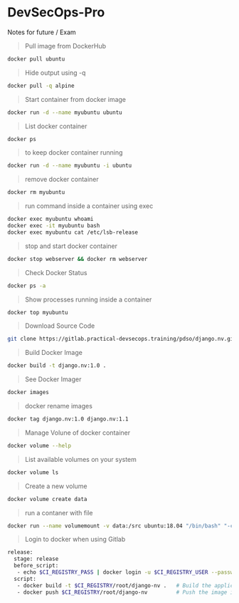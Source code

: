 # DevSecOps-Pro
Notes for future / Exam
> Pull image from DockerHub
```bash
docker pull ubuntu
```
> Hide output using -q 
```bash
docker pull -q alpine
```

> Start container from docker image
```bash
docker run -d --name myubuntu ubuntu
```
> List docker container
```bash
docker ps
```

> to keep docker container running
```bash
docker run -d --name myubuntu -i ubuntu
```

> remove docker container 
```bash
docker rm myubuntu
```
> run command inside a container using exec
```bash
docker exec myubuntu whoami
docker exec -it myubuntu bash
docker exec myubuntu cat /etc/lsb-release
```
>stop and start docker container
```bash
docker stop webserver && docker rm webserver
```
> Check Docker Status
```bash
docker ps -a
```
> Show processes running inside a container 
```bash
docker top myubuntu
```
> Download Source Code
```bash 
git clone https://gitlab.practical-devsecops.training/pdso/django.nv.git
```
> Build Docker Image
```bash
docker build -t django.nv:1.0 .
```
> See Docker Imager
```bash
docker images
```
> docker rename images
```bash
docker tag django.nv:1.0 django.nv:1.1
```
> Manage Volune of docker container
```bash
docker volume --help
```
> List available volumes on your system
```bash
docker volume ls
```
> Create a new volume
```bash
docker volume create data
```
> run a contaner with file
```bash
docker run --name volumemount -v data:/src ubuntu:18.04 "/bin/bash" "-c" "echo test>>/src/hello.txt"
```

> Login to docker when using Gitlab
```bash
release:
  stage: release
  before_script:
   - echo $CI_REGISTRY_PASS | docker login -u $CI_REGISTRY_USER --password-stdin $CI_REGISTRY
  script:
   - docker build -t $CI_REGISTRY/root/django-nv .   # Build the application into Docker image
   - docker push $CI_REGISTRY/root/django-nv         # Push the image into registry
```
